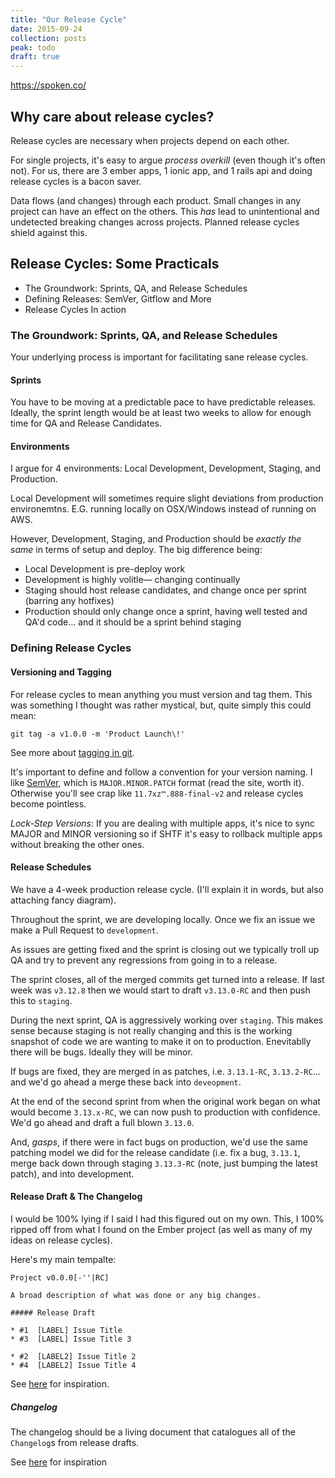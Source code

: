 ```yaml
---
title: "Our Release Cycle"
date: 2015-09-24
collection: posts
peak: todo
draft: true
---
```


https://spoken.co/

## Why care about release cycles?

Release cycles are necessary when projects depend on each other.

For single projects, it's easy to argue _process overkill_ (even though it's often not). For us, there are 3 ember apps, 1 ionic app, and 1 rails api and doing release cycles is a bacon saver.

Data flows (and changes) through each product. Small changes in any project can have an effect on the others. This _has_ lead to unintentional and undetected breaking changes across projects. Planned release cycles shield against this.


## Release Cycles: Some Practicals

* The Groundwork: Sprints, QA, and Release Schedules 
* Defining Releases: SemVer, Gitflow and More
* Release Cycles In action

### The Groundwork: Sprints, QA, and Release Schedules

Your underlying process is important for facilitating sane release cycles.

#### Sprints

You have to be moving at a predictable pace to have predictable releases. Ideally, the sprint length would be at least two weeks to allow for enough time for QA and Release Candidates.

#### Environments

I argue for 4 environments: Local Development, Development, Staging, and Production.

Local Development will sometimes require slight deviations from production environemtns. E.G. running locally on OSX/Windows instead of running on AWS.

However, Development, Staging, and Production should be _exactly the same_ in terms of setup and deploy. The big difference being:

* Local Development is pre-deploy work
* Development is highly volitle— changing continually
* Staging should host release candidates, and change once per sprint (barring any hotfixes)
* Production should only change once a sprint, having well tested and QA'd code... and it should be a sprint behind staging


### Defining Release Cycles

#### Versioning and Tagging

For release cycles to mean anything you must version and tag them. This was something I thought was rather mystical, but, quite simply this could mean:

```
git tag -a v1.0.0 -m 'Product Launch\!'
```

See more about [tagging in git](https://git-scm.com/book/en/v2/Git-Basics-Tagging).

It's important to define and follow a convention for your version naming. I like [SemVer](http://semver.org/), which is `MAJOR.MINOR.PATCH` format (read the site, worth it). Otherwise you'll see crap like `11.7xz™.888-final-v2` and release cycles become pointless.

_Lock-Step Versions_: If you are dealing with multiple apps, it's nice to sync MAJOR and MINOR versioning so if SHTF it's easy to rollback multiple apps without breaking the other ones.

#### Release Schedules

We have a 4-week production release cycle. (I'll explain it in words, but also attaching fancy diagram).

Throughout the sprint, we are developing locally. Once we fix an issue we make a Pull Request to `development`.

As issues are getting fixed and the sprint is closing out we typically troll up QA and try to prevent any regressions from going in to a release.

The sprint closes, all of the merged commits get turned into a release. If last week was `v3.12.8` then we would start to draft `v3.13.0-RC` and then push this to `staging`.

During the next sprint, QA is aggressively working over `staging`. This makes sense because staging is not really changing and this is the working snapshot of code we are wanting to make it on to production. Enevitablly there will be bugs. Ideally they will be minor.

If bugs are fixed, they are merged in as patches, i.e. `3.13.1-RC`, `3.13.2-RC`... and we'd go ahead a merge these back into `deveopment`.

At the end of the second sprint from when the original work began on what would become `3.13.x-RC`, we can now push to production with confidence. We'd go ahead and draft a full blown `3.13.0`.

And, _gasps_, if there were in fact bugs on production, we'd use the same patching model we did for the release candidate (i.e. fix a bug, `3.13.1`, merge back down through staging `3.13.3-RC` (note, just bumping the latest patch), and into development.

#### Release Draft & The Changelog

I would be 100% lying if I said I had this figured out on my own. This, I 100% ripped off from what I found on the Ember project (as well as many of my ideas on release cycles).

Here's my main tempalte:

```
Project v0.0.0[-''|RC]

A broad description of what was done or any big changes.

##### Release Draft

* #1  [LABEL] Issue Title
* #3  [LABEL] Issue Title 3

* #2  [LABEL2] Issue Title 2
* #4  [LABEL2] Issue Title 4

```

See [here](https://github.com/emberjs/ember.js/releases/tag/v2.1.0-beta.4) for inspiration.

##### Changelog

The changelog should be a living document that catalogues all of the `Changelog`s from release drafts.

See [here](https://github.com/emberjs/ember.js/blob/master/CHANGELOG.md) for inspiration
